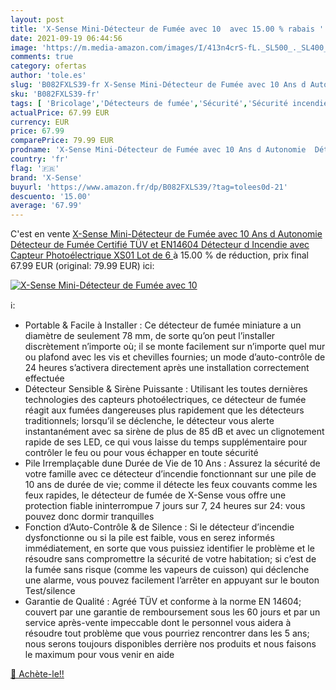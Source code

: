 ```yaml
---
layout: post
title: 'X-Sense Mini-Détecteur de Fumée avec 10  avec 15.00 % rabais '
date: 2021-09-19 06:44:56
image: 'https://m.media-amazon.com/images/I/413n4crS-fL._SL500_._SL400_.jpg'
comments: true
category: ofertas
author: 'tole.es'
slug: 'B082FXLS39-fr X-Sense Mini-Détecteur de Fumée avec 10 Ans d Autonomie...'
sku: 'B082FXLS39-fr'
tags: [ 'Bricolage','Détecteurs de fumée','Sécurité','Sécurité incendie','x-sense', ]
actualPrice: 67.99 EUR
currency: EUR
price: 67.99
comparePrice: 79.99 EUR
prodname: 'X-Sense Mini-Détecteur de Fumée avec 10 Ans d Autonomie  Détecteur de Fumée Certifié TÜV et EN14604  Détecteur d Incendie avec Capteur Photoélectrique  XS01  Lot de 6 '
country: 'fr'
flag: '🇫🇷'
brand: 'X-Sense'
buyurl: 'https://www.amazon.fr/dp/B082FXLS39/?tag=tolees0d-21'
descuento: '15.00'
average: '67.99'
---
```


C'est en vente [X-Sense Mini-Détecteur de Fumée avec 10 Ans d Autonomie  Détecteur de Fumée Certifié TÜV et EN14604  Détecteur d Incendie avec Capteur Photoélectrique  XS01  Lot de 6 ](https://www.amazon.fr/dp/B082FXLS39/?tag=tolees0d-21)  à  15.00 % de réduction, prix final  67.99 EUR (original: 79.99 EUR) ici:

[![X-Sense Mini-Détecteur de Fumée avec 10 ](https://m.media-amazon.com/images/I/413n4crS-fL._SL500_._SL400_.jpg)](https://www.amazon.fr/dp/B082FXLS39/?tag=tolees0d-21)

ℹ️:

- Portable & Facile à Installer : Ce détecteur de fumée miniature a un diamètre de seulement 78 mm, de sorte qu’on peut l’installer discrètement n’importe où; il se monte facilement sur n’importe quel mur ou plafond avec les vis et chevilles fournies; un mode d’auto-contrôle de 24 heures s’activera directement après une installation correctement effectuée
- Détecteur Sensible & Sirène Puissante : Utilisant les toutes dernières technologies des capteurs photoélectriques, ce détecteur de fumée réagit aux fumées dangereuses plus rapidement que les détecteurs traditionnels; lorsqu’il se déclenche, le détecteur vous alerte instantanément avec sa sirène de plus de 85 dB et avec un clignotement rapide de ses LED, ce qui vous laisse du temps supplémentaire pour contrôler le feu ou pour vous échapper en toute sécurité
- Pile Irremplaçable dune Durée de Vie de 10 Ans : Assurez la sécurité de votre famille avec ce détecteur d’incendie fonctionnant sur une pile de 10 ans de durée de vie; comme il détecte les feux couvants comme les feux rapides, le détecteur de fumée de X-Sense vous offre une protection fiable ininterrompue 7 jours sur 7, 24 heures sur 24: vous pouvez donc dormir tranquilles
- Fonction d’Auto-Contrôle & de Silence : Si le détecteur d’incendie dysfonctionne ou si la pile est faible, vous en serez informés immédiatement, en sorte que vous puissiez identifier le problème et le résoudre sans compromettre la sécurité de votre habitation; si c’est de la fumée sans risque (comme les vapeurs de cuisson) qui déclenche une alarme, vous pouvez facilement l’arrêter en appuyant sur le bouton Test/silence
- Garantie de Qualité : Agréé TÜV et conforme à la norme EN 14604; couvert par une garantie de remboursement sous les 60 jours et par un service après-vente impeccable dont le personnel vous aidera à résoudre tout problème que vous pourriez rencontrer dans les 5 ans; nous serons toujours disponibles derrière nos produits et nous faisons le maximum pour vous venir en aide

[🛒 Achète-le!!](https://www.amazon.fr/dp/B082FXLS39/?tag=tolees0d-21)
